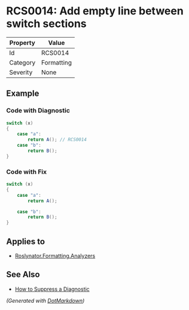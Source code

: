 # RCS0014: Add empty line between switch sections

| Property | Value      |
| -------- | ---------- |
| Id       | RCS0014    |
| Category | Formatting |
| Severity | None       |

## Example

### Code with Diagnostic

```csharp
switch (x)
{
    case "a":
        return A(); // RCS0014
    case "b":
        return B();
}
```

### Code with Fix

```csharp
switch (x)
{
    case "a":
        return A();

    case "b":
        return B();
}
```

## Applies to

* [Roslynator.Formatting.Analyzers](https://www.nuget.org/packages/Roslynator.Formatting.Analyzers)

## See Also

* [How to Suppress a Diagnostic](../HowToConfigureAnalyzers.md#how-to-suppress-a-diagnostic)


*\(Generated with [DotMarkdown](http://github.com/JosefPihrt/DotMarkdown)\)*